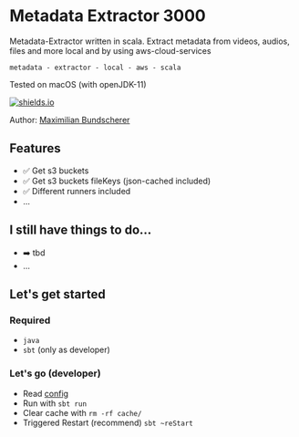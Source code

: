 # Metadata Extractor 3000

Metadata-Extractor written in scala. Extract metadata from videos, audios, files and more local and by using aws-cloud-services

``metadata - extractor - local - aws - scala``

Tested on macOS (with openJDK-11)

[![shields.io](http://img.shields.io/badge/license-Apache2-blue.svg)](http://www.apache.org/licenses/LICENSE-2.0.txt)

Author: [Maximilian Bundscherer](https://bundscherer-online.de)

## Features

- ✅ Get s3 buckets
- ✅ Get s3 buckets fileKeys (json-cached included)
- ✅ Different runners included
- ...

## I still have things to do...

- ➡️ tbd
- ...

## Let's get started

### Required

- ``java``
- ``sbt`` (only as developer)

### Let's go (developer)

- Read [config](src/main/scala/de/maxbundscherer/metadata/extractor/utils/ConfigurationHelper.scala)
- Run with ``sbt run``
- Clear cache with ``rm -rf cache/``
- Triggered Restart (recommend) ``sbt ~reStart``
